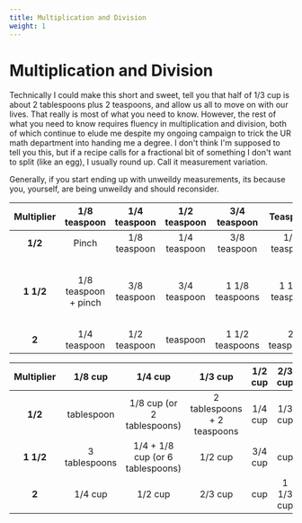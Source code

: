 ```yaml
---
title: Multiplication and Division
weight: 1
---
```


# Multiplication and Division

Technically I could make this short and sweet, tell you that half of 1/3 cup is about 2 tablespoons plus 2 teaspoons, and allow us all to move on with our lives. That really is most of what you need to know. However, the rest of what you need to know requires fluency in multiplication and division, both of which continue to elude me despite my ongoing campaign to trick the UR math department into handing me a degree. I don't think I'm supposed to tell you this, but if a recipe calls for a fractional bit of something I don't want to split (like an egg), I usually round up. Call it measurement variation.

Generally, if you start ending up with unweildy measurements, its because you, yourself, are being unweildy and should reconsider.

Multiplier | 1/8 teaspoon | 1/4 teaspoon | 1/2 teaspoon | 3/4 teaspoon | Teaspoon | Tablespoon
:---: | :---: | :---: | :---: | :---: | :---: | :---: |
**1/2** | Pinch | 1/8 teaspoon | 1/4 teaspoon | 3/8 teaspoon | 1/2 teaspoon | 1 1/2 teaspoon
**1 1/2** | 1/8 teaspoon + pinch | 3/8 teaspoon | 3/4 teaspoon | 1 1/8 teaspoons | 1 1/2 teaspoon | 1 tablespoon + 1 1/2 teaspoon (or 4 1/2 teaspoons)
**2** | 1/4 teaspoon | 1/2 teaspoon | teaspoon | 1 1/2 teaspoons | 2 teaspoons | 2 tablespoons

      

Multiplier | 1/8 cup | 1/4 cup | 1/3 cup | 1/2 cup | 2/3 cup | 3/4 cup | Cup |
:---: | :---: | :---: | :---: | :---: | :---: | :---: | :---: |
**1/2** | tablespoon | 1/8 cup (or 2 tablespoons) | 2 tablespoons + 2 teaspoons | 1/4 cup | 1/3 cup | 3/8 cup | 1/2 cup 
**1 1/2** | 3 tablespoons | 1/4 + 1/8 cup (or 6 tablespoons) | 1/2 cup | 3/4 cup | cup | 1 1/8 cups | 1 1/2 cups
**2** | 1/4 cup | 1/2 cup | 2/3 cup | cup | 1 1/3 cup | 1 1/2 cup | 2 cup
